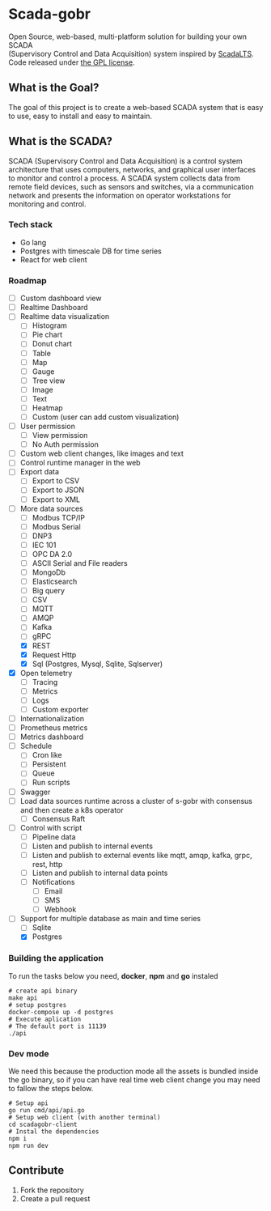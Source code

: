 # Scada-gobr

Open Source, web-based, multi-platform solution for building your own SCADA   
(Supervisory Control and Data Acquisition) system inspired by [ScadaLTS](https://github.com/SCADA-LTS/Scada-LTS).
Code released under [the GPL license](https://github.com/SCADA-LTS/Scada-LTS/blob/develop/LICENSE).

## What is the Goal?

The goal of this project is to create a web-based SCADA system that is easy to use, easy to install and
easy to maintain.

## What is the SCADA?

SCADA (Supervisory Control and Data Acquisition) is a control system architecture that uses computers,
networks, and graphical user interfaces to monitor and control a process. A SCADA system collects data
from remote field devices, such as sensors and switches, via a communication network and presents the
information on operator workstations for monitoring and control.

### Tech stack

* Go lang
* Postgres with timescale DB for time series
* React for web client

### Roadmap

* [ ] Custom dashboard view
* [ ] Realtime Dashboard
* [ ] Realtime data visualization
    * [ ] Histogram
    * [ ] Pie chart
    * [ ] Donut chart
    * [ ] Table
    * [ ] Map
    * [ ] Gauge
    * [ ] Tree view
    * [ ] Image
    * [ ] Text
    * [ ] Heatmap
    * [ ] Custom (user can add custom visualization)
* [ ] User permission
    * [ ] View permission
    * [ ] No Auth permission
* [ ] Custom web client changes, like images and text
* [ ] Control runtime manager in the web
* [ ] Export data
    * [ ] Export to CSV
    * [ ] Export to JSON
    * [ ] Export to XML
* [ ] More data sources
    * [ ] Modbus TCP/IP
    * [ ] Modbus Serial
    * [ ] DNP3
    * [ ] IEC 101
    * [ ] OPC DA 2.0
    * [ ] ASCII Serial and File readers
    * [ ] MongoDb
    * [ ] Elasticsearch
    * [ ] Big query
    * [ ] CSV
    * [ ] MQTT
    * [ ] AMQP
    * [ ] Kafka
    * [ ] gRPC
    * [x] REST
    * [x] Request Http
    * [x] Sql (Postgres, Mysql, Sqlite, Sqlserver)
* [x] Open telemetry
    * [ ] Tracing
    * [ ] Metrics
    * [ ] Logs
    * [ ] Custom exporter
* [ ] Internationalization
* [ ] Prometheus metrics
* [ ] Metrics dashboard
* [ ] Schedule
    * [ ] Cron like
    * [ ] Persistent
    * [ ] Queue
    * [ ] Run scripts
* [ ] Swagger
* [ ] Load data sources runtime across a cluster of s-gobr with consensus and then create a k8s operator
    * [ ] Consensus Raft
* [ ] Control with script
    * [ ] Pipeline data
    * [ ] Listen and publish to internal events
    * [ ] Listen and publish to external events like mqtt, amqp, kafka, grpc, rest, http
    * [ ] Listen and publish to internal data points
    * [ ] Notifications
        * [ ] Email
        * [ ] SMS
        * [ ] Webhook
* [ ] Support for multiple database as main and time series
    * [ ] Sqlite
    * [x] Postgres

### Building the application

To run the tasks below you need, **docker**, **npm** and **go** instaled

```shell
# create api binary
make api
# setup postgres
docker-compose up -d postgres
# Execute aplication
# The default port is 11139
./api
```

### Dev mode

We need this because the production mode all the assets is bundled inside the go binary, so if you can have real time
web client change you may need to fallow the steps below.

```shell
# Setup api
go run cmd/api/api.go
# Setup web client (with another terminal)
cd scadagobr-client
# Instal the dependencies
npm i
npm run dev
```

## Contribute

1. Fork the repository
2. Create a pull request
